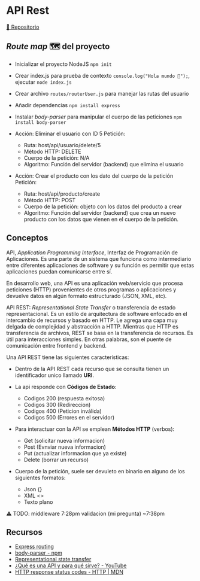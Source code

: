 # API Rest

[🔗 Repositorio](https://github.com/alcardm/intro-nodejs-api-rest)

## _Route map_ 🗺 del proyecto

- Inicializar el proyecto NodeJS `npm init`
- Crear index.js para prueba de contexto `console.log("Hola mundo 👋");`, ejecutar `node index.js`
- Crear archivo `routes/routerUser.js` para manejar las rutas del usuario
- Añadir dependencias `npm install express`

- Instalar _body-parser_ para manipular el cuerpo de las peticiones `npm install body-parser`
- Acción: Eliminar el usuario con ID 5
  Petición:
  - Ruta: host/api/usuario/delete/5
  - Método HTTP: DELETE
  - Cuerpo de la petición: N/A
  - Algoritmo: Función del servidor (backend) que elimina el usuario
- Acción: Crear el producto con los dato del cuerpo de la petición
  Petición:
  - Ruta: host/api/producto/create
  - Método HTTP: POST
  - Cuerpo de la petición: objeto con los datos del producto a crear
  - Algoritmo: Función del servidor (backend) que crea un nuevo producto con los datos que vienen en el cuerpo de la petición.

## Conceptos

API, _Application Programming Interface_, Interfaz de Programación de Aplicaciones. Es una parte de un sistema que funciona como intermediario entre diferentes aplicaciones de software y su función es permitir que estas aplicaciones puedan comunicarse entre sí.

En desarrollo web, una API es una aplicación web/servicio que procesa peticiones (HTTP) provenientes de otros programas o aplicaciones y devuelve datos en algún formato estructurado (JSON, XML, etc).

API REST: _Representational State Transfer_ o transferencia de estado representacional. Es un estilo de arquitectura de software enfocado en el intercambio de recursos y basado en HTTP. Le agrega una capa muy delgada de complejidad y abstracción a HTTP. Mientras que HTTP es transferencia de archivos, REST se basa en la transferencia de recursos. Es útil para interacciones simples. En otras palabras, son el puente de comunicación entre frontend y backend.

Una API REST tiene las siguientes características:

- Dentro de la API REST cada recurso que se consulta tienen un identificador unico llamado **URI**.
- La api responde con **Códigos de Estado**:

  - Codigos 200 (respuesta exitosa)
  - Codigos 300 (Redireccion)
  - Codigos 400 (Peticion inválida)
  - Codigos 500 (Errores en el servidor)

- Para interactuar con la API se emplean **Métodos HTTP** (verbos):

  - Get (solicitar nueva informacion)
  - Post (Evnviar nueva informacion)
  - Put (actualizar informacion que ya existe)
  - Delete (borrar un recurso)

- Cuerpo de la petición, suele ser devuleto en binario en alguno de los siguientes formatos:
  - Json {}
  - XML <>
  - Texto plano

⚠ TODO:
middleware 7:28pm
validacion (mi pregunta) ~7:38pm

## Recursos

- [Express routing](https://expressjs.com/en/guide/routing.html)
- [body-parser - npm](https://www.npmjs.com/package/body-parser)
- [Representational state transfer](https://en.wikipedia.org/wiki/Representational_state_transfer)
- [¿Qué es una API y para qué sirve? - YouTube](https://www.youtube.com/watch?v=u2Ms34GE14U)
- [HTTP response status codes - HTTP | MDN](https://developer.mozilla.org/en-US/docs/Web/HTTP/Status)
